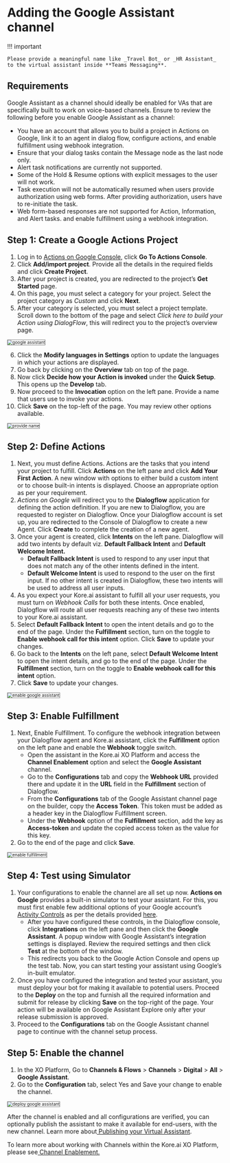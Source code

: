 # Adding the Google Assistant channel

!!! important

    Please provide a meaningful name like _Travel Bot_ or _HR Assistant_ to the virtual assistant inside **Teams Messaging**.


## Requirements

Google Assistant as a channel should ideally be enabled for VAs that are specifically built to work on voice-based channels. Ensure to review the following before you enable Google Assistant as a channel:


* You have an account that allows you to build a project in Actions on Google, link it to an agent in dialog flow, configure actions, and enable fulfillment using webhook integration.
* Ensure that your dialog tasks contain the Message node as the last node only.
* Alert task notifications are currently not supported.
* Some of the Hold & Resume options with explicit messages to the user will not work.
* Task execution will not be automatically resumed when users provide authorization using web forms. After providing authorization, users have to re-initiate the task.
* Web form-based responses are not supported for Action, Information, and Alert tasks. and enable fulfillment using a webhook integration.


## Step 1: Create a Google Actions Project

1. Log in to [Actions on Google Console](https://developers.google.com/actions/), click **Go To Actions Console**.
2. Click **Add/import project**. Provide all the details in the required fields and click **Create Project**.
3. After your project is created, you are redirected to the project’s **Get Started** page.
4. On this page, you must select a category for your project. Select the project category as _Custom_ and click **Next**.
5. After your category is selected, you must select a project template. Scroll down to the bottom of the page and select _Click here to build your Action using DialogFlow_, this will redirect you to the project’s overview page.
<img src="../images/google_assistant.png" alt="google assistant" title="google assistant" style="border: 1px solid gray; zoom:70%;">

6. Click the **Modify languages in Settings** option to update the languages in which your actions are displayed.
7. Go back by clicking on the **Overview** tab on top of the page.
8. Now click **Decide how your Action is invoked** under the **Quick Setup**. This opens up the **Develop** tab.
9. Now proceed to the **Invocation** option on the left pane. Provide a name that users use to invoke your actions.
10. Click **Save** on the top-left of the page. You may review other options available.
<img src="../images/google_assistant1.png" alt="provide name" title="provide name" style="border: 1px solid gray; zoom:70%;">


## Step 2: Define Actions

1. Next, you must define Actions. Actions are the tasks that you intend your project to fulfill. Click **Actions** on the left pane and click **Add Your First Action**. A new window with options to either build a custom intent or to choose built-in intents is displayed. Choose an appropriate option as per your requirement.
2. _Actions on Google_ will redirect you to the **Dialogflow** application for defining the action definition. If you are new to Dialogflow, you are requested to register on Dialogflow. Once your Dialogflow account is set up, you are redirected to the Console of Dialogflow to create a new Agent. Click **Create** to complete the creation of a new agent.
3. Once your agent is created, click **Intents** on the left pane. Dialogflow will add two intents by default viz. **Default Fallback Intent** and **Default Welcome Intent.**
    * **Default Fallback Intent** is used to respond to any user input that does not match any of the other intents defined in the intent.
    * **Default Welcome Intent** is used to respond to the user on the first input. If no other intent is created in Dialogflow, these two intents will be used to address all user inputs.
4. As you expect your Kore.ai assistant to fulfill all your user requests, you must turn on _Webhook Calls_ for both these intents. Once enabled, Dialogflow will route all user requests reaching any of these two intents to your Kore.ai assistant.
5. Select **Default Fallback Intent** to open the intent details and go to the end of the page. Under the **Fulfillment** section, turn on the toggle to **Enable webhook call for this intent** option. Click **Save** to update your changes.
6. Go back to the **Intents** on the left pane, select **Default Welcome Intent** to open the intent details, and go to the end of the page. Under the **Fulfillment** section, turn on the toggle to **Enable webhook call for this intent** option.
7. Click **Save** to update your changes.
<img src="../images/google_assistant2.png" alt="enable google assistant" title="enable google assistant" style="border: 1px solid gray; zoom:70%;">

## Step 3: Enable Fulfillment


1. Next, Enable Fulfillment. To configure the webhook integration between your Dialogflow agent and Kore.ai assistant, click the **Fulfillment** option on the left pane and enable the **Webhook** toggle switch.
    * Open the assistant in the Kore.ai XO Platform and access the **Channel Enablement** option and select the **Google Assistant** channel.
    * Go to the **Configurations** tab and copy the **Webhook URL** provided there and update it in the **URL** field in the **Fulfillment** section of Dialogflow.
    * From the **Configurations** tab of the Google Assistant channel page on the builder, copy the **Access Token**. This token must be added as a header key in the Dialogflow Fulfillment screen.
    * Under the **Webhook** option of the **Fulfillment** section, add the key as **Access-token** and update the copied access token as the value for this key.
2. Go to the end of the page and click **Save**.
<img src="../images/google_assistant3.png" alt="enable fulfillment" title="enable fulfillment" style="border: 1px solid gray; zoom:70%;">


## Step 4: Test using Simulator

1. Your configurations to enable the channel are all set up now. **Actions on Google** provides a built-in simulator to test your assistant. For this, you must first enable few additional options of your Google account’s [Activity Controls](https://myaccount.google.com/activitycontrols) as per the details provided [here](https://developers.google.com/actions/dialogflow/first-app?hl=en#preview_the_app).
    * After you have configured these controls, in the Dialogflow console, click **Integrations** on the left pane and then click the **Google Assistant**. A popup window with Google Assistant’s integration settings is displayed. Review the required settings and then click **Test** at the bottom of the window.
    * This redirects you back to the Google Action Console and opens up the test tab. Now, you can start testing your assistant using Google’s in-built emulator.
2. Once you have configured the integration and tested your assistant, you must deploy your bot for making it available to potential users. Proceed to the **Deploy** on the top and furnish all the required information and submit for release by clicking **Save** on the top-right of the page. Your action will be available on Google Assistant Explore only after your release submission is approved.
3. Proceed to the **Configurations** tab on the Google Assistant channel page to continue with the channel setup process.


## Step 5: Enable the channel


1. In the XO Platform, Go to **Channels & Flows** > **Channels** > **Digital** > **All** > **Google Assistant**.
2. Go to the **Configuration** tab, select Yes and Save your change to enable the channel.
<img src="../images/google_assistant4.png" alt="deploy google assistant" title="deploy google assistant" style="border: 1px solid gray; zoom:70%;">


After the channel is enabled and all configurations are verified, you can optionally publish the assistant to make it available for end-users, with the new channel. Learn more about[ Publishing your Virtual Assistant](https://developer.kore.ai/docs/bots/publish/publishing-bot/).

To learn more about working with Channels within the Kore.ai XO Platform, please see[ Channel Enablement.](https://developer.kore.ai/docs/bots/channel-enablement/adding-channels-to-your-bot/)
